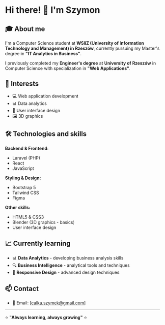 # Hi there! 👋 I'm Szymon

## 🎓 About me
I'm a Computer Science student at **WSIiZ (University of Information Technology and Management) in Rzeszów**, currently pursuing my Master's degree in **"IT Analytics in Business"**. 

I previously completed my **Engineer's degree** at **University of Rzeszów** in Computer Science with specialization in **"Web Applications"**.

## 🚀 Interests
- 💻 Web application development
- 📊 Data analytics
- 🎨 User interface design
- 🖼️ 3D graphics

## 🛠️ Technologies and skills

**Backend & Frontend:**
- Laravel (PHP)
- React
- JavaScript

**Styling & Design:**
- Bootstrap 5
- Tailwind CSS
- Figma

**Other skills:**
- HTML5 & CSS3
- Blender (3D graphics - basics)
- User interface design

## 📈 Currently learning
- 📊 **Data Analytics** - developing business analysis skills
- 🔍 **Business Intelligence** - analytical tools and techniques
- 📱 **Responsive Design** - advanced design techniques

## 📫 Contact
- 📧 Email: [calka.szymek@gmail.com]

---
⭐ **"Always learning, always growing"** ⭐
